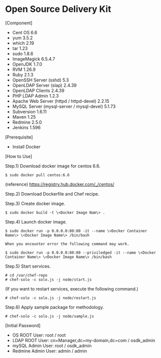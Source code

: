 # Open Source Delivery Kit

[Component]
* Cent OS 6.6
* yum 3.5.2
* which 2.19
* tar 1.23
* sudo 1.8.6
* ImageMagick 6.5.4.7
* OpenJDK 1.7.0
* RVM 1.26.9
* Ruby 2.1.3
* OpenSSH Server (sshd) 5.3
* OpenLDAP Server (slap) 2.4.39
* OpenLDAP Clients 2.4.39
* PHP LDAP Admin 1.2.3
* Apache Web Server (httpd / httpd-devel) 2.2.15
* MySQL Server (mysql-server / mysql-devel) 5.1.73
* Subversion 1.6.11
* Maven 1.25
* Redmine 2.5.0
* Jenkins 1.596


[Prerequisite]
* Install Docker


[How to Use]

Step.1) Download docker image for centos 6.6.

    $ sudo docker pull centos:6.6

 (reference)
 https://registry.hub.docker.com/_/centos/

Step.2) Download Dockerfile and Chef recipe.

Step.3) Create docker image.

    $ sudo docker build -t \<Docker Image Nam\> .

Step.4) Launch docker image.

    $ sudo docker run -p 0.0.0.0:80:80 -it --name \<Docker Container Name\> \<Docker Image Name\> /bin/bash

	When you encounter error the following command may work.

	$ sudo docker run -p 0.0.0.0:80:80 --priviledged -it --name \<Docker Container Name\> \<Docker Image Name\> /bin/bash

Step.5) Start services.

    # cd /var/chef-repo
    # chef-solo -c solo.js -j node/start.js

(If you want to restart services, execute the following command.)

    # chef-solo -c solo.js -j node/restart.js

Step.6) Apply sample package for methodology.

	# chef-solo -c solo.js -j node/sample.js


[Initial Password]

* OS ROOT User: root / root
* LDAP ROOT User: cn=Manager,dc=my-domain,dc=com / osdk_admin
* mySQL Admin User: root / osdk_admin
* Redmine Admin User: admin / admin
